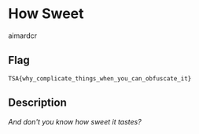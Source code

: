 # How Sweet

aimardcr

## Flag

```
TSA{why_complicate_things_when_you_can_obfuscate_it}
```

## Description

_And don't you know how sweet it tastes?_